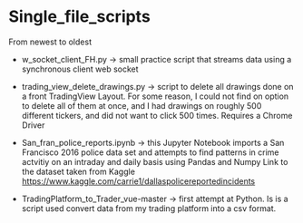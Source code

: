 # Single_file_scripts
From newest to oldest

- w_socket_client_FH.py -> small practice script that streams data using a synchronous client web socket 

- trading_view_delete_drawings.py -> script to delete all drawings done on a front TradingView Layout.
For some reason, I could not find on option to delete all of them at once, and I had drawings on roughly 
500 different tickers, and did not want to click 500 times.
Requires a Chrome Driver 

- San_fran_police_reports.ipynb -> this Jupyter Notebook imports a San Francisco 2016 police data set
and attempts to find patterns in crime actvitiy on an intraday and daily basis using Pandas and Numpy
Link to the dataset taken from Kaggle
https://www.kaggle.com/carrie1/dallaspolicereportedincidents 


- TradingPlatform_to_Trader_vue-master -> first attempt at Python. Is is a script used convert data from my trading platform 
into a csv format.



